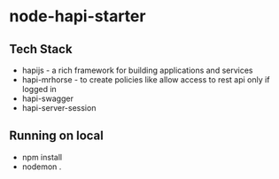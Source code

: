 # node-hapi-starter

## Tech Stack
- hapijs - a rich framework for building applications and services
- hapi-mrhorse - to create policies like allow access to rest api only if logged in
- hapi-swagger
- hapi-server-session

## Running on local
- npm install
- nodemon .